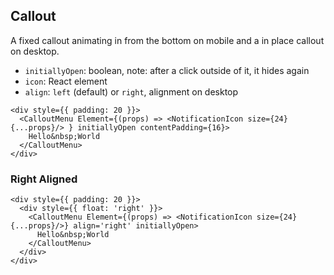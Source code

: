 ## Callout

A fixed callout animating in from the bottom on mobile and a in place callout on desktop.

- `initiallyOpen`: boolean, note: after a click outside of it, it hides again
- `icon`: React element
- `align`: `left` (default) or `right`, alignment on desktop


```react|responsive
<div style={{ padding: 20 }}>
  <CalloutMenu Element={(props) => <NotificationIcon size={24} {...props}/> } initiallyOpen contentPadding={16}>
    Hello&nbsp;World
  </CalloutMenu>
</div>
```

### Right Aligned

```react
<div style={{ padding: 20 }}>
  <div style={{ float: 'right' }}>
    <CalloutMenu Element={(props) => <NotificationIcon size={24} {...props}/>} align='right' initiallyOpen>
      Hello&nbsp;World
    </CalloutMenu>
  </div>
</div>
```

